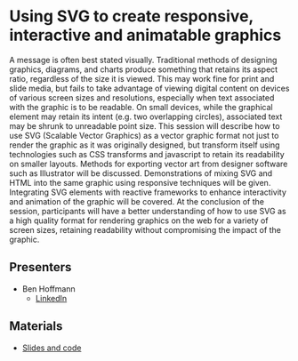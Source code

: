 # Using SVG to create responsive, interactive and animatable graphics

A message is often best stated visually. Traditional methods of designing graphics, diagrams, and charts produce something that retains its aspect ratio, regardless of the size it is viewed. This may work fine for print and slide media, but fails to take advantage of viewing digital content on devices of various screen sizes and resolutions, especially when text associated with the graphic is to be readable. On small devices, while the graphical element may retain its intent (e.g. two overlapping circles), associated text may be shrunk to unreadable point size. This session will describe how to use SVG (Scalable Vector Graphics) as a vector graphic format not just to render the graphic as it was originally designed, but transform itself using technologies such as CSS transforms and javascript to retain its readability on smaller layouts. Methods for exporting vector art from designer software such as Illustrator will be discussed. Demonstrations of mixing SVG and HTML into the same graphic using responsive techniques will be given. Integrating SVG elements with reactive frameworks to enhance interactivity and animation of the graphic will be covered. At the conclusion of the session, participants will have a better understanding of how to use SVG as a high quality format for rendering graphics on the web for a variety of screen sizes, retaining readability without compromising the impact of the graphic.

## Presenters
* Ben Hoffmann
  * [LinkedIn](https://www.linkedin.com/in/benhoffmann/)

## Materials
* [Slides and code](https://github.com/benrunInBay/svg)
